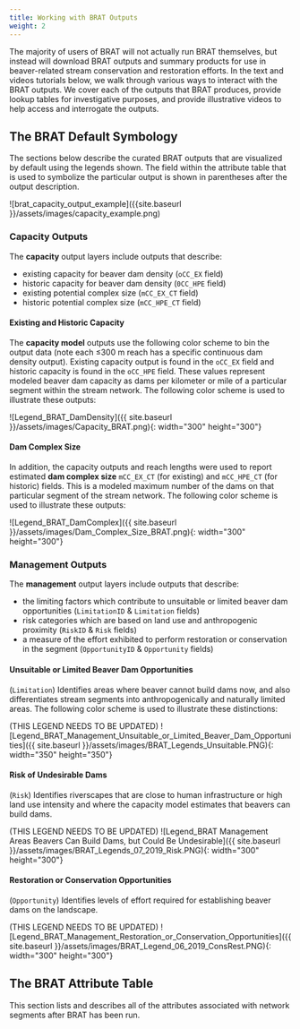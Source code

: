 ```yaml
---
title: Working with BRAT Outputs
weight: 2
---
```


The majority of users of BRAT will not actually run BRAT themselves, but instead will download BRAT outputs and summary products for use in beaver-related stream conservation and restoration efforts. In the text and videos tutorials below, we walk through various ways to interact with the BRAT outputs. We cover each of the outputs that BRAT produces, provide lookup tables for investigative purposes, and provide illustrative videos to help access and interrogate the outputs.

## The BRAT Default Symbology
The sections below describe the curated BRAT outputs that are visualized by default using the legends shown. The field within the attribute table that is used to symbolize the particular output is shown in parentheses after the output description.

![brat_capacity_output_example]({{site.baseurl }}/assets/images/capacity_example.png)

### Capacity Outputs
The **capacity** output layers include outputs that describe:
- existing capacity for beaver dam density (`oCC_EX` field)
- historic capacity for beaver dam density (`0CC_HPE` field)
- existing potential complex size (`mCC_EX_CT` field)
- historic potential complex size (`mCC_HPE_CT` field)

#### Existing and Historic Capacity
The **capacity model** outputs use the following color scheme to bin the output data (note each ≤300 m reach has a specific continuous dam density output). Existing capacity output is found in the `oCC_EX` field and historic capacity is found in the `oCC_HPE` field. These values represent modeled beaver dam capacity as dams per kilometer or mile of a particular segment within the stream network. The following color scheme is used to illustrate these outputs:

   ![Legend_BRAT_DamDensity]({{ site.baseurl }}/assets/images/Capacity_BRAT.png){: width="300" height="300"}

#### Dam Complex Size
In addition, the capacity outputs and reach lengths were used to report estimated **dam complex size** `mCC_EX_CT` (for existing) and `mCC_HPE_CT` (for historic) fields. This is a modeled maximum number of the dams on that particular segment of the stream network. The following color scheme is used to illustrate these outputs:

   ![Legend_BRAT_DamComplex]({{ site.baseurl }}/assets/images/Dam_Complex_Size_BRAT.png){: width="300" height="300"}

### Management Outputs
The **management** output layers include outputs that describe:
- the limiting factors which contribute to unsuitable or limited beaver dam opportunities (`LimitationID` & `Limitation` fields)
- risk categories which are based on land use and anthropogenic proximity (`RiskID` & `Risk` fields)
- a measure of the effort exhibited to perform restoration or conservation in the segment (`OpportunityID` & `Opportunity` fields)

#### Unsuitable or Limited Beaver Dam Opportunities
(`Limitation`) Identifies areas where beaver cannot build dams now, and also differentiates stream segments into anthropogenically and naturally limited areas. The following color scheme is used to illustrate these distinctions:

(THIS LEGEND NEEDS TO BE UPDATED)
![Legend_BRAT_Management_Unsuitable_or_Limited_Beaver_Dam_Opportunities]({{ site.baseurl }}/assets/images/BRAT_Legends_Unsuitable.PNG){: width="350" height="350"}

#### Risk of Undesirable Dams
(`Risk`) Identifies riverscapes that are close to human infrastructure or high land use intensity and where the capacity model estimates that beavers can build dams.

(THIS LEGEND NEEDS TO BE UPDATED)
 ![Legend_BRAT Management Areas Beavers Can Build Dams, but Could Be Undesirable]({{ site.baseurl }}/assets/images/BRAT_Legends_07_2019_Risk.PNG){: width="300" height="300"}

#### Restoration or Conservation Opportunities
(`Opportunity`) Identifies levels of effort required for establishing beaver dams on the landscape.

(THIS LEGEND NEEDS TO BE UPDATED)
![Legend_BRAT_Management_Restoration_or_Conservation_Opportunities]({{ site.baseurl }}/assets/images/BRAT_Legend_06_2019_ConsRest.PNG){: width="300" height="300"}

## The BRAT Attribute Table
This section lists and describes all of the attributes associated with network segments after BRAT has been run.
